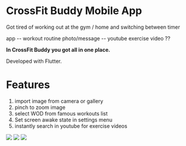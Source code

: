 # CrossFit Buddy Mobile App

Got tired of working out at the gym / home and switching between timer

app -- workout routine photo/message -- youtube exercise video ??

<b>In CrossFit Buddy you got all in one place.</b>

Developed with Flutter.

# Features
1. import image from camera or gallery
2. pinch to zoom image
3. select WOD from famous workouts list
4. Set screen awake state in settings menu
5. instantly search in youtube for exercise videos

![](https://s5.gifyu.com/images/20200403_1400205debad0c877399e6.gif)
![](https://s5.gifyu.com/images/20200403_135823.gif)
![](https://s5.gifyu.com/images/20200403_135245.gif)
